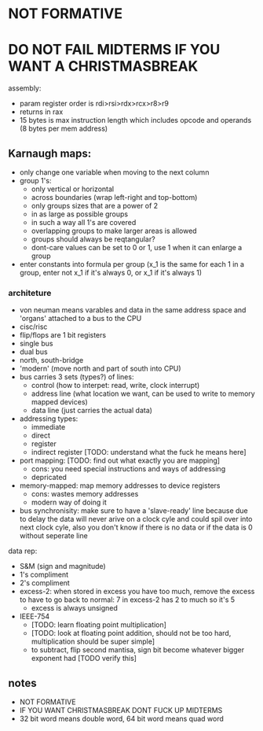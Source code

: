# NOT FORMATIVE
# DO NOT FAIL MIDTERMS IF YOU WANT A CHRISTMASBREAK


assembly:
   - param register order is rdi>rsi>rdx>rcx>r8>r9
   - returns in rax
   - 15 bytes is max instruction length which includes opcode and operands (8 bytes per mem address)

## Karnaugh maps:
   - only change one variable when moving to the next column
   - group 1's:
      - only vertical or horizontal
      - across boundaries (wrap left-right and top-bottom)
      - only groups sizes that are a power of 2
      - in as large as possible groups
      - in such a way all 1's are covered
      - overlapping groups to make larger areas is allowed
      - groups should always be reqtangular? 
      - dont-care values can be set to 0 or 1, use 1 when it can enlarge a group
   - enter constants into formula per group (x_1 is the same for each 1 in a group, enter not x_1 if it's always 0, or x_1 if it's always 1)

### architeture
- von neuman means varables and data in the same address space and 'organs' attached to a bus to the CPU
- cisc/risc 
- flip/flops are 1 bit registers
- single bus
- dual bus 
- north, south-bridge
- 'modern' (move north and part of south into CPU)
- bus carries 3 sets (types?) of lines:
   - control (how to interpet: read, write, clock interrupt)
   - address line (what location we want, can be used to write to memory mapped devices)
   - data line (just carries the actual data)
- addressing types:
   - immediate
   - direct 
   - register 
   - indirect register [TODO: understand what the fuck he means here]
- port mapping: [TODO: find out what exactly you are mapping]
   - cons: you need special instructions and ways of addressing
   - depricated
- memory-mapped: map memory addresses to device registers
   - cons: wastes memory addresses 
   - modern way of doing it
- bus synchronisity: make sure to have a 'slave-ready' line because due to delay the data will never arive on a clock cyle and could spil over into next clock cyle, also you don't know if there is no data or if the data is 0 without seperate line

data rep:
   - S&M (sign and magnitude)
   - 1's compliment
   - 2's compliment 
   - excess-2: when stored in excess you have too much, remove the excess to have to go back to normal: 7 in excess-2 has 2 to much so it's 5
      - excess is always unsigned
   - IEEE-754
      - [TODO: learn floating point multiplication]
      - [TODO: look at floating point addition, should not be too hard, multiplication should be super simple]
      - to subtract, flip second mantisa, sign bit become whatever bigger exponent had [TODO verify this]

## notes
- NOT FORMATIVE 
- IF YOU WANT CHRISTMASBREAK DONT FUCK UP MIDTERMS
- 32 bit word means double word, 64 bit word means quad word
